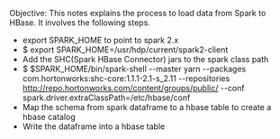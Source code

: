 
Objective:
This notes explains the process to load data from Spark to HBase. It involves the following steps.
- export SPARK_HOME to point to spark 2.x
- $ export SPARK_HOME=/usr/hdp/current/spark2-client
- Add the SHC(Spark HBase Connector) jars to the spark class path
- $ $SPARK_HOME/bin/spark-shell --master yarn --packages com.hortonworks:shc-core:1.1.1-2.1-s_2.11 --repositories http://repo.hortonworks.com/content/groups/public/ --conf spark.driver.extraClassPath=/etc/hbase/conf
- Map the schema from spark dataframe to a hbase table to create a hbase catalog
- Write the dataframe into a hbase table 
